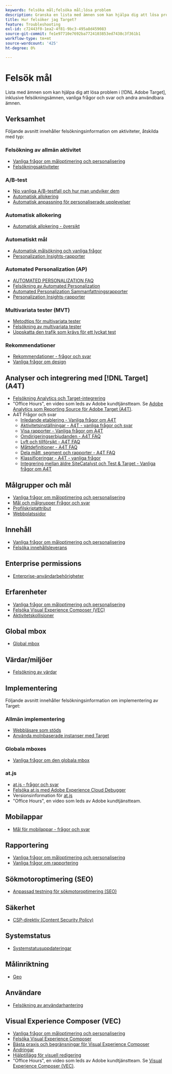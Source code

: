 ```yaml
---
keywords: felsöka mål;felsöka mål;lösa problem
description: Granska en lista med ämnen som kan hjälpa dig att lösa problem i Adobe Target, inklusive felsökningsfrågor, vanliga frågor och svar samt andra användbara ämnen.
title: Hur felsöker jag Target?
feature: Troubleshooting
exl-id: c72443f0-1ea2-4f81-9bc3-495a8d459083
source-git-commit: fe1e97710e7692ba7724103853ed7438c3f361b1
workflow-type: tm+mt
source-wordcount: '425'
ht-degree: 0%

---
```


# Felsök mål

Lista med ämnen som kan hjälpa dig att lösa problem i [!DNL Adobe Target], inklusive felsökningsämnen, vanliga frågor och svar och andra användbara ämnen.

## Verksamhet

Följande avsnitt innehåller felsökningsinformation om aktiviteter, åtskilda med typ:

### Felsökning av allmän aktivitet

* [Vanliga frågor om måloptimering och personalisering](/help/main/c-intro/cmp-target-standard-cheatsheet.md)
* [Felsökningsaktiviteter](/help/main/c-activities/c-troubleshooting-activities/troubleshooting-activities.md)

### A/B-test

* [Nio vanliga A/B-testfall och hur man undviker dem](/help/main/c-activities/t-test-ab/common-ab-testing-pitfalls.md)
* [Automatisk allokering](/help/main/c-activities/automated-traffic-allocation/automated-traffic-allocation.md)
* [Automatisk anpassning för personaliserade upplevelser](/help/main/c-activities/auto-target/auto-target-to-optimize.md)

### Automatisk allokering

* [Automatisk allokering - översikt](/help/main/c-activities/automated-traffic-allocation/automated-traffic-allocation.md#section_0E72C1D72DE74F589F965D4B1763E5C3)

### Automatiskt mål

* [Automatisk målsökning och vanliga frågor](/help/main/c-activities/auto-target/auto-target-troubleshooting-faqs.md)
* [Personalization Insights-rapporter](/help/main/c-reports/c-personalization-insights-reports/personalization-insights-reports.md)

### Automated Personalization (AP)

* [AUTOMATED PERSONALIZATION FAQ](/help/main/c-activities/t-automated-personalization/automated-personalization-faq.md)
* [Felsökning av Automated Personalization](/help/main/c-activities/t-automated-personalization/ap-trouble.md)
* [Automated Personalization Sammanfattningsrapporter](/help/main/c-reports/personalization-reports/reports-ap.md)
* [Personalization Insights-rapporter](/help/main/c-reports/c-personalization-insights-reports/personalization-insights-reports.md)

### Multivariata tester (MVT)

* [Metodtips för multivariata tester](/help/main/c-activities/c-multivariate-testing/best-practices.md)
* [Felsökning av multivariata tester](/help/main/c-activities/c-multivariate-testing/best-practices.md)
* [Uppskatta den trafik som krävs för ett lyckat test](/help/main/c-activities/c-multivariate-testing/t-create-multivariate-test/traffic-estimator.md)

### Rekommendationer

* [Rekommendationer - frågor och svar](/help/main/c-recommendations/c-recommendations-faq/recommendations-faq.md)
* [Vanliga frågor om design](/help/main/c-recommendations/c-design-overview/template-faq.md)

## Analyser och integrering med [!DNL Target] (A4T)

* [Felsökning Analytics och Target-integrering](/help/main/c-integrating-target-with-mac/a4t/c-a4t-troubleshooting/a4t-troubleshooting.md)
* &quot;Office Hours&quot;, en video som leds av Adobe kundtjänstteam. Se [Adobe Analytics som Reporting Source för Adobe Target (A4T)](/help/main/c-integrating-target-with-mac/a4t/a4t.md).
* A4T Frågor och svar
   * [Inledande etablering - Vanliga frågor om A4T](/help/main/c-integrating-target-with-mac/a4t/r-a4t-faq/a4t-faq-initial-provisioning.md)
   * [Aktivitetsinställningar - A4T - vanliga frågor och svar](/help/main/c-integrating-target-with-mac/a4t/r-a4t-faq/a4t-faq-activity-setup.md)
   * [Visa rapporter - Vanliga frågor om A4T](/help/main/c-integrating-target-with-mac/a4t/r-a4t-faq/a4t-faq-viewing-reports.md)
   * [Omdirigeringserbjudanden - A4T FAQ](/help/main/c-integrating-target-with-mac/a4t/r-a4t-faq/a4t-faq-redirect-offers.md)
   * [Lyft och tillförsikt - A4T FAQ](/help/main/c-integrating-target-with-mac/a4t/r-a4t-faq/a4t-faq-lift-and-confidence.md)
   * [Måttdefinitioner - A4T FAQ](/help/main/c-integrating-target-with-mac/a4t/r-a4t-faq/a4t-faq-metric-definition.md)
   * [Dela mått, segment och rapporter - A4T FAQ](/help/main/c-target/c-troubleshooting-targets-and-audiences/a4t-faq-sharing-metrics-audiences-reports.md)
   * [Klassificeringar - A4T - vanliga frågor](/help/main/c-integrating-target-with-mac/a4t/r-a4t-faq/a4t-faq-classifications.md)
   * [Integrering mellan äldre SiteCatalyst och Test &amp; Target - Vanliga frågor om A4T](/help/main/c-integrating-target-with-mac/a4t/r-a4t-faq/a4t-faq-old-integration.md)

## Målgrupper och mål

* [Vanliga frågor om måloptimering och personalisering](/help/main/c-intro/cmp-target-standard-cheatsheet.md)
* [Mål och målgrupper Frågor och svar](/help/main/c-target/c-troubleshooting-targets-and-audiences/troubleshooting-targets-and-audiences.md)
* [Profilskriptattribut](/help/main/c-target/c-visitor-profile/profile-parameters.md)
* [Webbplatssidor](/help/main/c-target/c-audiences/c-target-rules/site-pages.md)

## Innehåll

* [Vanliga frågor om måloptimering och personalisering](/help/main/c-intro/cmp-target-standard-cheatsheet.md)
* [Felsöka innehållsleverans](/help/main/c-activities/c-troubleshooting-activities/content-trouble.md)

## Enterprise permissions

* [Enterprise-användarbehörigheter](/help/main/administrating-target/c-user-management/property-channel/property-channel.md)

## Erfarenheter

* [Vanliga frågor om måloptimering och personalisering](/help/main/c-intro/cmp-target-standard-cheatsheet.md)
* [Felsöka Visual Experience Composer (VEC)](/help/main/c-experiences/c-visual-experience-composer/r-troubleshoot-composer/troubleshoot-composer.md)
* [Aktivitetskollisioner](/help/main/c-experiences/c-visual-experience-composer/activity-collisions.md)

## Global mbox

* [Global mbox](https://experienceleague.adobe.com/docs/target-dev/developer/client-side/global-mbox/global-mbox-faq.html?lang=sv-SE)

## Värdar/miljöer

* [Felsökning av värdar](/help/main/administrating-target/hosts.md)

## Implementering

Följande avsnitt innehåller felsökningsinformation om implementering av Target:

### Allmän implementering

* [Webbläsare som stöds](https://experienceleague.adobe.com/docs/target-dev/developer/implementation/supported-browsers.html?lang=sv-SE)
* [Använda molnbaserade instanser med Target](https://experienceleague.adobe.com/docs/target-dev/developer/client-side/at-js-implementation/functions-overview/targeting-using-cloud-based-instances.html?lang=sv-SE)

### Globala mboxes

* [Vanliga frågor om den globala mbox](https://experienceleague.adobe.com/docs/target-dev/developer/client-side/global-mbox/global-mbox-faq.html?lang=sv-SE)

### at.js

* [at.js - frågor och svar](https://experienceleague.adobe.com/docs/target-dev/developer/client-side/at-js-implementation/target-atjs-faq.html?lang=sv-SE)
* [Felsöka at.js med Adobe Experience Cloud Debugger](https://experienceleague.adobe.com/docs/target-dev/developer/client-side/at-js-implementation/functions-overview/target-debugging-atjs.html?lang=sv-SE)
* Versionsinformation för [at.js](https://experienceleague.adobe.com/docs/target-dev/developer/client-side/at-js-implementation/target-atjs-versions.html?lang=sv-SE)
* &quot;Office Hours&quot;, en video som leds av Adobe kundtjänstteam.

## Mobilappar

* [Mål för mobilappar - frågor och svar](https://experienceleague.adobe.com/docs/target-dev/developer/mobile-apps/mobile-faq.html?lang=sv-SE)

## Rapportering

* [Vanliga frågor om måloptimering och personalisering](/help/main/c-intro/cmp-target-standard-cheatsheet.md)
* [Vanliga frågor om rapportering](/help/main/c-reports/reporting-frequently-asked-questions.md)

## Sökmotoroptimering (SEO)

* [Anpassad testning för sökmotoroptimering (SEO)](https://experienceleague.adobe.com/docs/target-dev/developer/client-side/at-js-implementation/at-js/how-atjs-works.html?lang=sv-SE)

## Säkerhet

* [CSP-direktiv (Content Security Policy)](https://experienceleague.adobe.com/docs/target-dev/developer/implementation/privacy/content-security-policy.html?lang=sv-SE)

## Systemstatus

* [Systemstatusuppdateringar](/help/main/r-release-notes/system-status-updates.md)

## Målinriktning

* [Geo](/help/main/c-target/c-audiences/c-target-rules/geo.md)

## Användare

* [Felsökning av användarhantering](/help/main/administrating-target/c-user-management/c-user-management/troubleshooting-user-management.md)

## Visual Experience Composer (VEC)

* [Vanliga frågor om måloptimering och personalisering](/help/main/c-intro/cmp-target-standard-cheatsheet.md)
* [Felsöka Visual Experience Composer](/help/main/c-experiences/c-visual-experience-composer/r-troubleshoot-composer/troubleshoot-composer.md)
* [Bästa praxis och begränsningar för Visual Experience Composer](/help/main/c-experiences/c-visual-experience-composer/experience-composer-best-practices.md)
* [Ändringar](/help/main/c-experiences/c-visual-experience-composer/c-vec-code-editor/vec-code-editor.md)
* [Hjälptillägg för visuell redigering](/help/main/c-experiences/c-visual-experience-composer/r-troubleshoot-composer/visual-editing-helper-extension.md)
* &quot;Office Hours&quot;, en video som leds av Adobe kundtjänstteam. Se [Visual Experience Composer (VEC)](/help/main/c-experiences/c-visual-experience-composer/visual-experience-composer.md).
